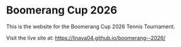 # Boomerang Cup 2026

This is the website for the Boomerang Cup 2026 Tennis Tournament.

Visit the live site at: https://linaya04.github.io/boomerang--2026/
